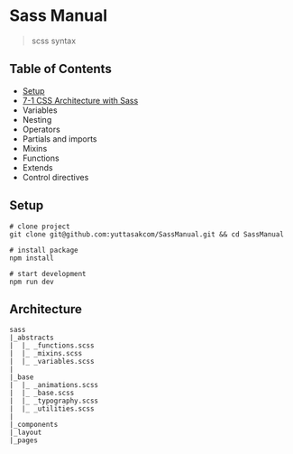 # Sass Manual

> scss syntax

## Table of Contents

* [Setup](#setup)
* [7-1 CSS Architecture with Sass](#architecture)
* Variables
* Nesting
* Operators
* Partials and imports
* Mixins
* Functions
* Extends
* Control directives

## Setup

```
# clone project
git clone git@github.com:yuttasakcom/SassManual.git && cd SassManual

# install package
npm install

# start development
npm run dev
```

## Architecture

```
sass
|_abstracts
|  |_ _functions.scss
|  |_ _mixins.scss
|  |_ _variables.scss
|
|_base
|  |_ _animations.scss
|  |_ _base.scss
|  |_ _typography.scss
|  |_ _utilities.scss
|
|_components
|_layout
|_pages
```
